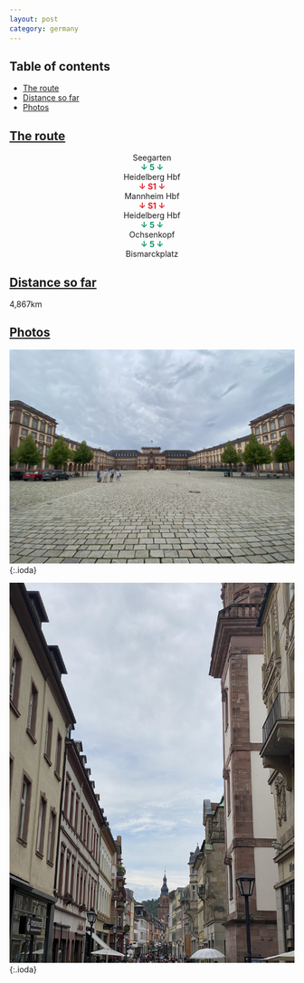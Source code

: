 ```yaml
---
layout: post
category: germany
---
```



## Table of contents
- [The route](#the-route)
- [Distance so far](#distance-so-far)
- [Photos](#photos)


## [The route](#the-route)

<center> Seegarten </center>

<center> <span style="color:#00965e "> <b> ↓ 5 ↓ </b> </span> </center>

<center> Heidelberg Hbf </center>

<center> <span style="color:#e41b21 "> <b> ↓ S1 ↓ </b> </span> </center>

<center> Mannheim Hbf </center>

<center> <span style="color:#e41b21 "> <b> ↓ S1 ↓ </b> </span> </center>

<center> Heidelberg Hbf </center>

<center> <span style="color:#00965e "> <b> ↓ 5 ↓ </b> </span> </center>

<center> Ochsenkopf </center>

<center> <span style="color:#00965e "> <b> ↓ 5 ↓ </b> </span> </center>

<center> Bismarckplatz </center>

## [Distance so far](#distance-so-far)

4,867km

## [Photos](#photos)

![theme logo](pictures/511-min.JPG){:.ioda}

![theme logo](pictures/512-min.JPG){:.ioda}








